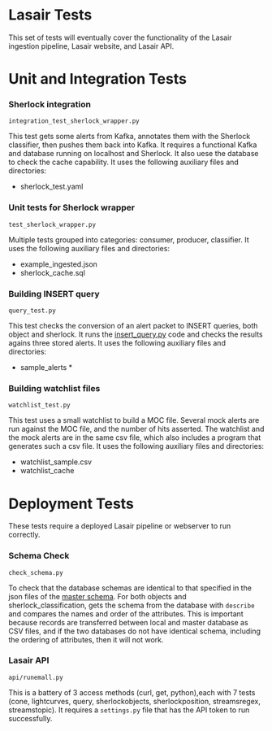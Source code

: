 # Lasair Tests

This set of tests will eventually cover the functionality of the 
Lasair ingestion pipeline, Lasair website, and Lasair API.

# Unit and Integration Tests

### Sherlock integration
`integration_test_sherlock_wrapper.py`

This test gets some alerts from Kafka, annotates them with the Sherlock classifier,
then pushes them back into Kafka. It requires a functional Kafka and database
running on localhost and Sherlock. 
It also uese the database to check the cache capability.
It uses the following auxiliary files and directories:
* sherlock_test.yaml

### Unit tests for Sherlock wrapper
`test_sherlock_wrapper.py`

Multiple tests grouped into categories: consumer, producer, classifier.
It uses the following auxiliary files and directories:

  * example_ingested.json
  * sherlock_cache.sql

### Building INSERT query
`query_test.py`

This test checks the conversion of an alert packet to INSERT queries, both object and sherlock.
It runs the [insert_query.py](https://github.com/lsst-uk/lasair-lsst/blob/master/filter/insert_query.py) code and checks the results agains three stored alerts.
It uses the following auxiliary files and directories:
* sample_alerts *

### Building watchlist files
`watchlist_test.py`

This test uses a small watchlist to build a MOC file. Several mock alerts are run against 
the MOC file, and the number of hits asserted. The watchlist and the mock alerts are
in the same csv file, which also includes a program that generates such a csv file.
It uses the following auxiliary files and directories:
* watchlist_sample.csv
* watchlist_cache

# Deployment Tests
These tests require a deployed Lasair pipeline or webserver to run correctly.

### Schema Check
`check_schema.py`

To check that the database schemas are identical to that specified in the json files of the [master schema](https://github.com/lsst-uk/lasair-lsst/tree/master/utility/schema). For both 
objects and sherlock_classification, gets the schema from the database with `describe` and compares
the names and order of the attributes. This is important because records are transferred between
local and master database as CSV files, and if the two databases do not have identical schema, 
including the ordering of attributes, then it will not work.

### Lasair API
`api/runemall.py`

This is a battery of 3 access methods (curl, get, python),each with 7 tests (cone, lightcurves, query, sherlockobjects, sherlockposition, streamsregex, streamstopic). It requires a `settings.py` file that has the API token to run successfully.
